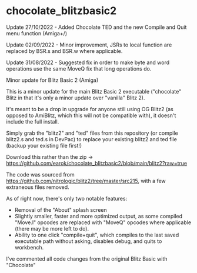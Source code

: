 # chocolate_blitzbasic2

Update 27/10/2022 - Added Chocolate TED and the new Compile and Quit menu function (Amiga+/)

Update 02/09/2022 - Minor improvement, JSRs to local function are replaced by BSR.s and BSR.w where applicable.

Update 31/08/2022 - Suggested fix in order to make byte and word operations use the same MoveQ fix that long operations do.


Minor update for Blitz Basic 2 (Amiga)

This is a minor update for the main Blitz Basic 2 executable ("chocolate" Blitz in that it's only a minor update over "vanilla" Blitz 2).

It's meant to be a drop in upgrade for anyone still using OG Blitz2 (as opposed to AmiBlitz, which this will not be compatible with), it doesn't include the full install.

Simply grab the "blitz2" and "ted" files from this repository (or compile blitz2.s and ted.s in DevPac) to replace your existing blitz2 and ted file (backup your existing file first!)

Download this rather than the zip -> https://github.com/earok/chocolate_blitzbasic2/blob/main/blitz2?raw=true

The code was sourced from https://github.com/nitrologic/blitz2/tree/master/src215, with a few extraneous files removed.

As of right now, there's only two notable features:

- Removal of the "About" splash screen
- Slightly smaller, faster and more optimized output, as some compiled "Move.l" opcodes are replaced with "MoveQ" opcodes where applicable (there may be more left to do).
- Ability to one click "compile+quit", which compiles to the last saved executable path without asking, disables debug, and quits to workbench.

I've commented all code changes from the original Blitz Basic with "Chocolate"
